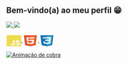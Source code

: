 ## Bem-vindo(a) ao meu perfil 😁

 <div>
   <a href="https://github.com/alan-Santoss">
   <img height="180em" src="https://github-readme-stats.vercel.app/api?username=alan-Santoss&show_icons=true&theme=tokyonight&include_all_commits=true&count_private=true"/>
   <img height="180em" src="https://github-readme-stats.vercel.app/api/top-langs/?username=alan-Santoss&layout=compact&langs_count=6&theme=tokyonight"/>

</div>
<div style="display: inline_block"><br>
  <img align="center" alt="Js" height="30" width="40" src="https://raw.githubusercontent.com/devicons/devicon/master/icons/javascript/javascript-plain.svg ">
  <img align="center" alt="HTML" height="30" width="40" src="https://raw.githubusercontent.com/devicons/devicon/master/icons/html5/html5-original.svg ">
  <img align="center" alt="CSS" height="30" width="40" src="https://raw.githubusercontent.com/devicons/devicon/master/icons/css3/css3-original.svg ">
</div>
 <div>
 
  ![Animação de cobra](https://github.com/alan-Santoss/alan-Santoss/blob/output/github-contribution-grid-snake.svg)
  
</div>
 
